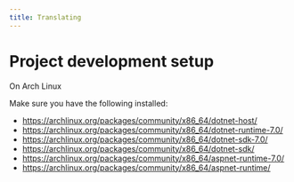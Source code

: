 ```yaml
---
title: Translating
---
```


# Project development setup

On Arch Linux

Make sure you have the following installed:

- https://archlinux.org/packages/community/x86_64/dotnet-host/
- https://archlinux.org/packages/community/x86_64/dotnet-runtime-7.0/
- https://archlinux.org/packages/community/x86_64/dotnet-sdk-7.0/
- https://archlinux.org/packages/community/x86_64/dotnet-sdk/
- https://archlinux.org/packages/community/x86_64/aspnet-runtime-7.0/
- https://archlinux.org/packages/community/x86_64/aspnet-runtime/
